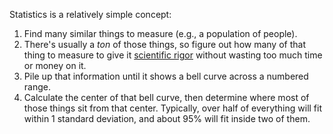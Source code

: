 Statistics is a relatively simple concept:

1. Find many similar things to measure (e.g., a population of people).
2. There's usually a *ton* of those things, so figure out how many of that thing to measure to give it [scientific rigor](/science/) without wasting too much time or money on it.
3. Pile up that information until it shows a bell curve across a numbered range.
4. Calculate the center of that bell curve, then determine where most of those things sit from that center. Typically, over half of everything will fit within 1 standard deviation, and about 95% will fit inside two of them.
